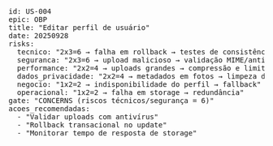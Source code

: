 <pre>
id: US-004
epic: OBP
title: "Editar perfil de usuário"
date: 20250928
risks:
  tecnico: "2x3=6 → falha em rollback → testes de consistência"
  seguranca: "2x3=6 → upload malicioso → validação MIME/antivírus"
  performance: "2x2=4 → uploads grandes → compressão e limites"
  dados_privacidade: "2x2=4 → metadados em fotos → limpeza de EXIF"
  negocio: "1x2=2 → indisponibilidade do perfil → fallback"
  operacional: "1x2=2 → falha em storage → redundância"
gate: "CONCERNS (riscos técnicos/segurança = 6)"
acoes_recomendadas:
  - "Validar uploads com antivírus"
  - "Rollback transacional no update"
  - "Monitorar tempo de resposta de storage"
</pre>
